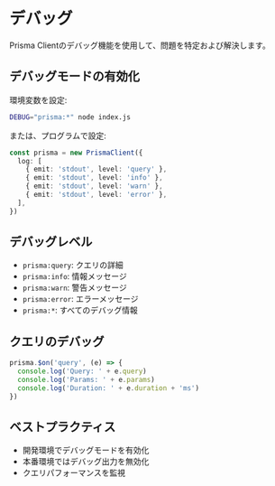 # デバッグ

Prisma Clientのデバッグ機能を使用して、問題を特定および解決します。

## デバッグモードの有効化

環境変数を設定:

```bash
DEBUG="prisma:*" node index.js
```

または、プログラムで設定:

```typescript
const prisma = new PrismaClient({
  log: [
    { emit: 'stdout', level: 'query' },
    { emit: 'stdout', level: 'info' },
    { emit: 'stdout', level: 'warn' },
    { emit: 'stdout', level: 'error' },
  ],
})
```

## デバッグレベル

- `prisma:query`: クエリの詳細
- `prisma:info`: 情報メッセージ
- `prisma:warn`: 警告メッセージ
- `prisma:error`: エラーメッセージ
- `prisma:*`: すべてのデバッグ情報

## クエリのデバッグ

```typescript
prisma.$on('query', (e) => {
  console.log('Query: ' + e.query)
  console.log('Params: ' + e.params)
  console.log('Duration: ' + e.duration + 'ms')
})
```

## ベストプラクティス

- 開発環境でデバッグモードを有効化
- 本番環境ではデバッグ出力を無効化
- クエリパフォーマンスを監視
